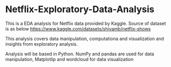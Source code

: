 # Netflix-Exploratory-Data-Analysis

This is a EDA analysis for Netflix data provided by Kaggle. Source of dataset is as below
https://www.kaggle.com/datasets/shivamb/netflix-shows

This analysis covers data manipulation, computationa and visualization and insights from exploratory analysis.

Analysis will be based in Python. NumPy and pandas are used for data manipulation, Matplotlip and wordcloud for data visualization
